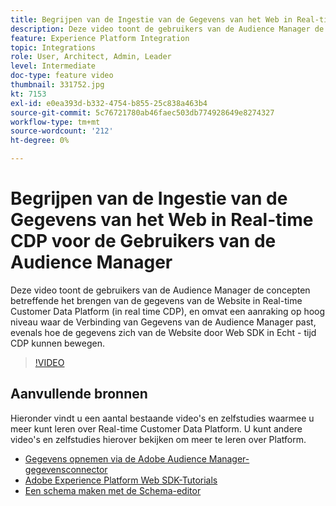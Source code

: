 ```yaml
---
title: Begrijpen van de Ingestie van de Gegevens van het Web in Real-time CDP voor de Gebruikers van de Audience Manager
description: Deze video toont de gebruikers van de Audience Manager de concepten betreffende het brengen van de gegevens van de Website in Real-time Customer Data Platform (in real time CDP), en omvat een aanraking op hoog niveau waar de Verbinding van Gegevens van de Audience Manager past, evenals hoe de gegevens zich van de Website door Web SDK in Echt - tijd CDP kunnen bewegen.
feature: Experience Platform Integration
topic: Integrations
role: User, Architect, Admin, Leader
level: Intermediate
doc-type: feature video
thumbnail: 331752.jpg
kt: 7153
exl-id: e0ea393d-b332-4754-b855-25c838a463b4
source-git-commit: 5c76721780ab46faec503db774928649e8274327
workflow-type: tm+mt
source-wordcount: '212'
ht-degree: 0%

---
```


# Begrijpen van de Ingestie van de Gegevens van het Web in Real-time CDP voor de Gebruikers van de Audience Manager

Deze video toont de gebruikers van de Audience Manager de concepten betreffende het brengen van de gegevens van de Website in Real-time Customer Data Platform (in real time CDP), en omvat een aanraking op hoog niveau waar de Verbinding van Gegevens van de Audience Manager past, evenals hoe de gegevens zich van de Website door Web SDK in Echt - tijd CDP kunnen bewegen.

>[!VIDEO](https://video.tv.adobe.com/v/331752/?quality=12&learn=on)

## Aanvullende bronnen

Hieronder vindt u een aantal bestaande video&#39;s en zelfstudies waarmee u meer kunt leren over Real-time Customer Data Platform. U kunt andere video&#39;s en zelfstudies hierover bekijken om meer te leren over Platform.

* [Gegevens opnemen via de Adobe Audience Manager-gegevensconnector](https://experienceleague.adobe.com/docs/platform-learn/tutorials/sources/ingest-data-from-aam.html?lang=en#sources)
* [Adobe Experience Platform Web SDK-Tutorials](https://experienceleague.adobe.com/docs/web-sdk-learn/tutorials/overview.html?lang=en)
* [Een schema maken met de Schema-editor](https://experienceleague.adobe.com/docs/experience-platform/xdm/tutorials/create-schema-ui.html?lang=en#getting-started)
